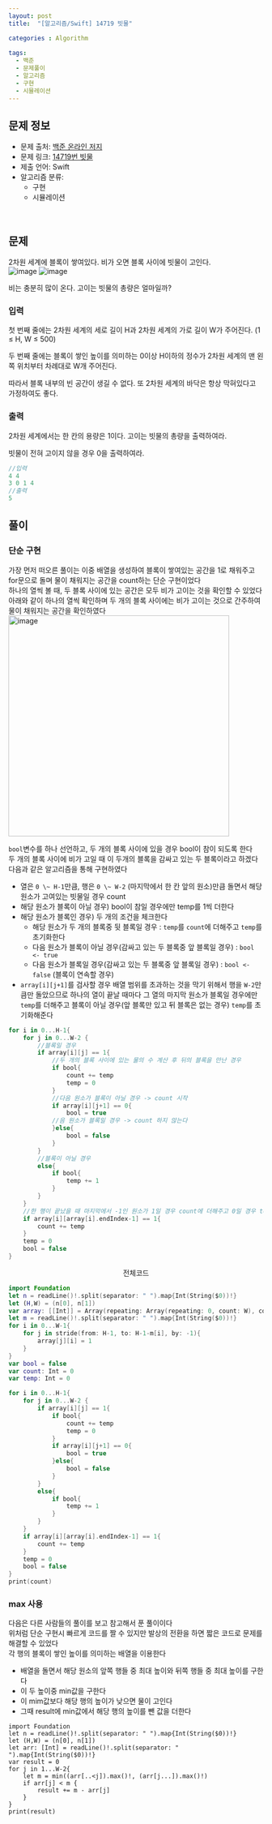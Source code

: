 ```yaml
---
layout: post
title:  "[알고리즘/Swift] 14719 빗물"

categories : Algorithm
  
tags:
  - 백준
  - 문제풀이
  - 알고리즘
  - 구현
  - 시뮬레이션
---
```


## 문제 정보
 - 문제 출처: [백준 온라인 저지](http://boj.kr/)
 - 문제 링크: [14719번 빗물](https://www.acmicpc.net/problem/14719)
 - 제출 언어: Swift
 - 알고리즘 분류: 
    - 구현
    - 시뮬레이션

 <br>

## 문제
2차원 세계에 블록이 쌓여있다. 비가 오면 블록 사이에 빗물이 고인다.   
![image](https://user-images.githubusercontent.com/110437548/216887547-964f276b-0f47-4f28-aca7-d4d0c5d8729f.png)
![image](https://user-images.githubusercontent.com/110437548/216887595-2d865ae2-a2f4-4c46-9b5e-166da74f6a94.png)   

비는 충분히 많이 온다. 고이는 빗물의 총량은 얼마일까?
### 입력
첫 번째 줄에는 2차원 세계의 세로 길이 H과 2차원 세계의 가로 길이 W가 주어진다. (1 ≤ H, W ≤ 500)

두 번째 줄에는 블록이 쌓인 높이를 의미하는 0이상 H이하의 정수가 2차원 세계의 맨 왼쪽 위치부터 차례대로 W개 주어진다.

따라서 블록 내부의 빈 공간이 생길 수 없다. 또 2차원 세계의 바닥은 항상 막혀있다고 가정하여도 좋다.
### 출력
2차원 세계에서는 한 칸의 용량은 1이다. 고이는 빗물의 총량을 출력하여라.

빗물이 전혀 고이지 않을 경우 0을 출력하여라.
```swift
//입력
4 4
3 0 1 4
//출력
5
```

## 풀이
### 단순 구현
가장 먼저 떠오른 풀이는 이중 배열을 생성하여 블록이 쌓여있는 공간을 1로 채워주고   
for문으로 돌며 물이 채워지는 공간을 count하는 단순 구현이었다  
하나의 열씩 볼 때, 두 블록 사이에 있는 공간은 모두 비가 고이는 것을 확인할 수 있었다   
아래와 같이 하나의 열씩 확인하며 두 개의 블록 사이에는 비가 고이는 것으로 간주하여 물이 채워지는 공간을 확인하였다     
<img width="436" alt="image" src="https://user-images.githubusercontent.com/110437548/216962426-0b7356f9-14bf-42d8-808b-ea0e24376f6f.png">   

`bool`변수를 하나 선언하고, 두 개의 블록 사이에 있을 경우 bool이 참이 되도록 한다    
두 개의 블록 사이에 비가 고일 때 이 두개의 블록을 감싸고 있는 두 블록이라고 하겠다   
다음과 같은 알고리즘을 통해 구현하였다 
- 열은 `0 \~ H-1`만큼, 행은 `0 \~ W-2` (마지막에서 한 칸 앞의 원소)만큼 돌면서 해당 원소가 고여있는 빗물일 경우 count
- 해당 원소가 블록이 아닐 경우) bool이 참일 경우에만 temp를 1씩 더한다
- 해당 원소가 블록인 경우) 두 개의 조건을 체크한다 
  - 해당 원소가 두 개의 블록중 뒷 블록일 경우 : `temp`를 `count`에 더해주고 `temp`를 초기화한다
  - 다음 원소가 블록이 아닐 경우(감싸고 있는 두 블록중 앞 블록일 경우) : `bool <- true`
  - 다음 원소가 블록일 경우(감싸고 있는 두 블록중 앞 블록일 경우) : `bool <- false` (블록이 연속할 경우)
- `array[i][j+1]`를 검사할 경우 배열 범위를 초과하는 것을 막기 위해서 행을 `W-2`만큼만 돌았으므로 하나의 열이 끝날 때마다 그 열의 마지막 원소가 블록일 경우에만 `temp`를 더해주고 블록이 아닐 경우(앞 블록만 있고 뒤 블록은 없는 경우) `temp`를 초기화해준다   

```swift
for i in 0...H-1{
    for j in 0...W-2 {
        //블록일 경우
        if array[i][j] == 1{
            //두 개의 블록 사이에 있는 물의 수 계산 후 뒤의 블록을 만난 경우
            if bool{
                count += temp
                temp = 0
            }
            //다음 원소가 블록이 아닐 경우 -> count 시작
            if array[i][j+1] == 0{
                bool = true
            //음 원소가 블록일 경우 -> count 하지 않는다 
            }else{
                bool = false
            }
        }
        //블록이 아닐 경우
        else{
            if bool{
                temp += 1
            }
        }
    }
    //한 행이 끝났을 때 마지막에서 -1인 원소가 1일 경우 count에 더해주고 0일 경우 temp 초기화              
    if array[i][array[i].endIndex-1] == 1{
        count += temp
    }
    temp = 0
    bool = false
}
```
   
<center> 전체코드 </center>   

```swift
import Foundation
let n = readLine()!.split(separator: " ").map{Int(String($0))!}
let (H,W) = (n[0], n[1])
var array: [[Int]] = Array(repeating: Array(repeating: 0, count: W), count: H)
let m = readLine()!.split(separator: " ").map{Int(String($0))!}
for i in 0...W-1{
    for j in stride(from: H-1, to: H-1-m[i], by: -1){
        array[j][i] = 1
    }
}
var bool = false
var count: Int = 0
var temp: Int = 0

for i in 0...H-1{
    for j in 0...W-2 {
        if array[i][j] == 1{
            if bool{
                count += temp
                temp = 0
            }
            if array[i][j+1] == 0{
                bool = true
            }else{
                bool = false
            }
        }
        else{
            if bool{
                temp += 1
            }
        }
    }
    if array[i][array[i].endIndex-1] == 1{
        count += temp
    }
    temp = 0
    bool = false
}
print(count)
```

### max 사용
다음은 다른 사람들의 풀이를 보고 참고해서 푼 풀이이다   
위처럼 단순 구현시 빠르게 코드를 짤 수 있지만 발상의 전환을 하면 짧은 코드로 문제를 해결할 수 있었다   
각 행의 블록이 쌓인 높이를 의미하는 배열을 이용한다 

- 배열을 돌면서 해당 원소의 앞쪽 행들 중 최대 높이와 뒤쪽 행들 중 최대 높이를 구한다    
- 이 두 높이중 min값을 구한다
- 이 mim값보다 해당 행의 높이가 낮으면 물이 고인다
- 그때 result에 min값에서 해당 행의 높이를 뺀 값을 더한다  

```
import Foundation
let n = readLine()!.split(separator: " ").map{Int(String($0))!}
let (H,W) = (n[0], n[1])
let arr: [Int] = readLine()!.split(separator: " ").map{Int(String($0))!}
var result = 0
for j in 1...W-2{
    let m = min((arr[..<j]).max()!, (arr[j...]).max()!)
    if arr[j] < m {
        result += m - arr[j]
    }
}
print(result)
```

